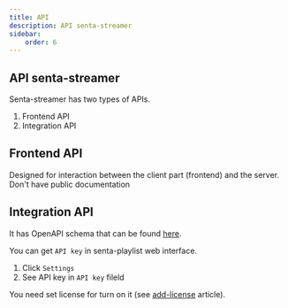 ```yaml
---
title: API 
description: API senta-streamer
sidebar:
    order: 6
---
```

## API senta-streamer

Senta-streamer has two types of APIs.

1. Frontend API
1. Integration API

## Frontend API

Designed for interaction between the client part (frontend) and the server. Don't have public documentation

## Integration API

It has OpenAPI schema that can be found [here](installation).

You can get `API key` in senta-playlist web interface. 

1. Click `Settings`
2. See API key in `API key` fileld

You need set license for turn on it (see [add-license](add-license) article).
